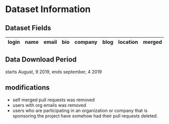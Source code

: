 # Dataset Information

## Dataset Fields

login | name | email | bio | company | blog | location | merged | merged_by | orgs
------|------|-------|-----|---------|------|----------|--------|-----------|-----

## Data Download Period
starts August, 9 2019, ends september, 4 2019

## modifications
- self merged pull requests was removed
- users with org emails was removed
- users who are participating in an organization or company that is sponsoring the project have somehow had their pull requests deleted.
